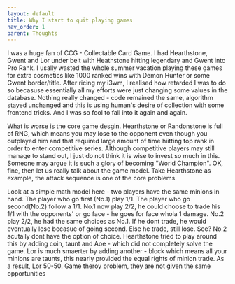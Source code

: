 ```yaml
---
layout: default
title: Why I start to quit playing games
nav_order: 1
parent: Thoughts
---  
```


I was a huge fan of CCG - Collectable Card Game. I had Hearthstone, Gwent and Lor under belt with Heathstone hitting legendary and Gwent into Pro Rank.
I usally wasted the whole summer vacation playing these games for extra cosmetics like 1000 ranked wins with Demon Hunter or some Gwent border/title.
After ricing my i3wm, I realised how retarded I was to do so becasuse essentially all my efforts were just changing some values in the database.
 Nothing really changed - code remained the same, algorithm stayed unchanged and this is using human's desire of collection with some frontend tricks. And I was so fool to fall into it again and again. 


What is worse is the core game desgin. Hearthstone or Randonstone is full of RNG, which means you may lose to the opponent even though you outplayed him and that required large amount of time hiitting 
top rank in order to enter competitive series. Although competitive players may still manage to stand out, I just do not think it is wise to invest so much in this. Someone may argue it is such a glory
of becoming "World Champion". OK, fine, then let us really talk about the game model. Take Hearthstone as example, the attack sequence is one of the core problems.

Look at a simple math model here - two players have the same minions in hand. The player who go first (No.1) play 1/1. The player who go second(No.2) follow a 1/1.
No.1 now play 2/2, he could choose to trade his 1/1 with the opponents' or go face - he goes for face whola 1 damage. No.2 play 2/2, he had the same choices as No.1. 
If he dont trade, he would eventually lose becasue of going second. Else he trade, still lose. See? No.2 acutally dont have the option of choice. Hearthstone tried to play around this by adding coin, taunt 
and Aoe - which did not completely solve the game. Lor is much smaerter by adding another - block which means all your minions are taunts, this nearly provided the equal rights of minion trade. 
As a result, Lor 50-50. Game theroy problem, they are not given the same opportunities
